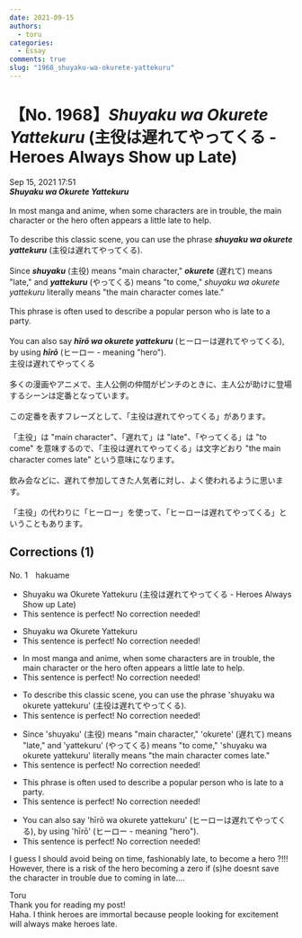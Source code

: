 ```yaml
---
date: 2021-09-15
authors:
  - toru
categories:
  - Essay
comments: true
slug: "1968_shuyaku-wa-okurete-yattekuru"
---
```


# 【No. 1968】<strong><em>Shuyaku wa Okurete Yattekuru</em></strong> (主役は遅れてやってくる - Heroes Always Show up Late)
<div class="date">Sep 15, 2021 17:51</div>
<div id="post"><div id="body_show_ori">
<strong><em>Shuyaku wa Okurete Yattekuru</em></strong><br/><br/>In most manga and anime, when some characters are in trouble, the main character or the hero often appears a little late to help.<br/><br/>To describe this classic scene, you can use the phrase <strong><em>shuyaku wa okurete yattekuru</em></strong> (主役は遅れてやってくる).<br/><br/>Since <strong><em>shuyaku</em></strong> (主役) means "main character," <strong><em>okurete</em></strong> (遅れて) means "late," and <strong><em>yattekuru</em></strong> (やってくる) means "to come," <em>shuyaku wa okurete yattekuru</em> literally means "the main character comes late."<br/><br/>This phrase is often used to describe a popular person who is late to a party.<br/><br/>You can also say <strong><em>hīrō wa okurete yattekuru</em></strong> (ヒーローは遅れてやってくる), by using <strong><em>hīrō</em></strong> (ヒーロー - meaning "hero").
</div></div>

<!-- more -->

<div id="post_ja"><div id="body_show_mo">
主役は遅れてやってくる<br/><br/>多くの漫画やアニメで、主人公側の仲間がピンチのときに、主人公が助けに登場するシーンは定番となっています。<br/><br/>この定番を表すフレーズとして、「主役は遅れてやってくる」があります。<br/><br/>「主役」は "main character"、「遅れて」は "late"、「やってくる」は "to come" を意味するので、「主役は遅れてやってくる」は文字どおり "the main character comes late" という意味になります。<br/><br/>飲み会などに、遅れて参加してきた人気者に対し、よく使われるように思います。<br/><br/>「主役」の代わりに「ヒーロー」を使って、「ヒーローは遅れてやってくる」ということもあります。
</div></div>

## Corrections (1)
<div id="block"><div class="first_name"> No. 1　<span class="just_name">hakuame</span></div><div id="block2">
<ul class="correction_field">
<li class="incorrect">Shuyaku wa Okurete Yattekuru (主役は遅れてやってくる - Heroes Always Show up Late)</li>
<li class="corrected perfect">This sentence is perfect! No correction needed!</li>
</ul>
<ul class="correction_field">
<li class="incorrect">Shuyaku wa Okurete Yattekuru</li>
<li class="corrected perfect">This sentence is perfect! No correction needed!</li>
</ul>
<ul class="correction_field">
<li class="incorrect">In most manga and anime, when some characters are in trouble, the main character or the hero often appears a little late to help.</li>
<li class="corrected perfect">This sentence is perfect! No correction needed!</li>
</ul>
<ul class="correction_field">
<li class="incorrect">To describe this classic scene, you can use the phrase 'shuyaku wa okurete yattekuru' (主役は遅れてやってくる).</li>
<li class="corrected perfect">This sentence is perfect! No correction needed!</li>
</ul>
<ul class="correction_field">
<li class="incorrect">Since 'shuyaku' (主役) means "main character," 'okurete' (遅れて) means "late," and 'yattekuru' (やってくる) means "to come," 'shuyaku wa okurete yattekuru' literally means "the main character comes late."</li>
<li class="corrected perfect">This sentence is perfect! No correction needed!</li>
</ul>
<ul class="correction_field">
<li class="incorrect">This phrase is often used to describe a popular person who is late to a party.</li>
<li class="corrected perfect">This sentence is perfect! No correction needed!</li>
</ul>
<ul class="correction_field">
<li class="incorrect">You can also say 'hīrō wa okurete yattekuru' (ヒーローは遅れてやってくる), by using 'hīrō' (ヒーロー - meaning "hero").</li>
<li class="corrected perfect">This sentence is perfect! No correction needed!</li>
</ul>
<p class="comment_small">
 I guess I should avoid being on time, fashionably late, to become a hero ?!!!   However, there is a risk of the hero becoming a zero if (s)he doesnt save the character in trouble due to coming in late....
</p>

</div><div class="name"><span class="just_name">Toru</span><br>
Thank you for reading my post!<br/>Haha. I think heroes are immortal because people looking for excitement will always make heroes late.
</div>
</div>
